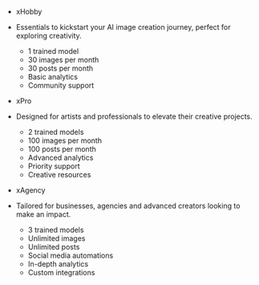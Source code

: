 - xHobby
- Essentials to kickstart your AI image creation journey, perfect for exploring creativity.

  - 1 trained model
  - 30 images per month
  - 30 posts per month
  - Basic analytics
  - Community support

- xPro
- Designed for artists and professionals to elevate their creative projects.

  - 2 trained models
  - 100 images per month
  - 100 posts per month
  - Advanced analytics
  - Priority support
  - Creative resources

- xAgency
- Tailored for businesses, agencies and advanced creators looking to make an impact.
  - 3 trained models
  - Unlimited images
  - Unlimited posts
  - Social media automations
  - In-depth analytics
  - Custom integrations
